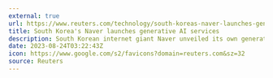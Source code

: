 ```yaml
---
external: true
url: https://www.reuters.com/technology/south-koreas-naver-launches-generative-ai-services-2023-08-24/
title: South Korea's Naver launches generative AI services
description: South Korean internet giant Naver unveiled its own generative artificial intelligence (AI) tool on Thursday, joining the frenzy around the new technology initiated by OpenAI's ChatGPT chatbot.
date: 2023-08-24T03:22:43Z
icon: https://www.google.com/s2/favicons?domain=reuters.com&sz=32
source: Reuters
---
```


